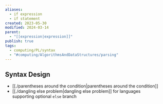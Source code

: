 ```yaml
---
aliases:
  - if expression
  - if statement
created: 2023-05-30
modified: 2024-03-14
parent:
  - "[[expression|expression]]"
publish: true
tags:
  - computing/PL/syntax
  - "#computing/AlgorithmsAndDataStructures/parsing"
---
```

## Syntax Design
- [[./parentheses around the condition|parentheses around the condition]]
- [[./dangling else problem|dangling else problem]] for languages supporting optional `else` branch